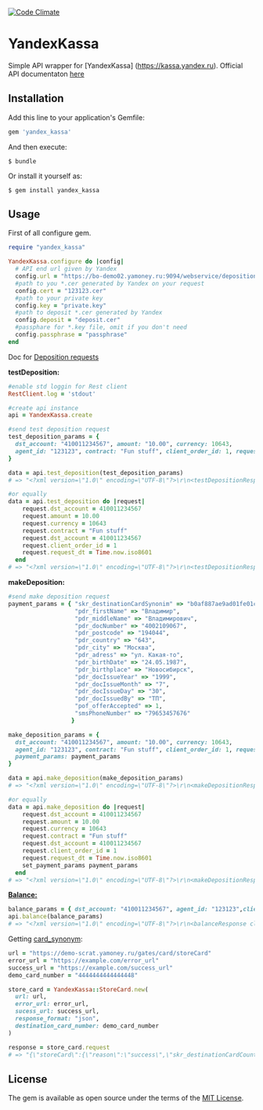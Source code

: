 [![Code Climate](https://codeclimate.com/github/creepycheese/yandex-kassa-api/badges/gpa.svg)](https://codeclimate.com/github/creepycheese/yandex-kassa-api)
# YandexKassa
Simple API wrapper for [YandexKassa] (https://kassa.yandex.ru).
Official API documentaton [here](https://tech.yandex.ru/money/doc/payment-solution/payout/intro-docpage/)

## Installation

Add this line to your application's Gemfile:

```ruby
gem 'yandex_kassa'
```

And then execute:

    $ bundle

Or install it yourself as:

    $ gem install yandex_kassa

## Usage

First of all configure gem.
```ruby
require "yandex_kassa"

YandexKassa.configure do |config|
  # API end url given by Yandex
  config.url = "https://bo-demo02.yamoney.ru:9094/webservice/deposition/api"
  #path to you *.cer generated by Yandex on your request
  config.cert = "123123.cer"
  #path to your private key
  config.key = "private.key"
  #path to deposit *.cer generated by Yandex
  config.deposit = "deposit.cer"
  #passphare for *.key file, omit if you don't need
  config.passphrase = "passphrase"
end
```
Doc for [Deposition requests](https://tech.yandex.ru/money/doc/payment-solution/payout/payments-docpage/)

**testDeposition:**

```ruby
#enable std loggin for Rest client
RestClient.log = 'stdout'

#create api instance
api = YandexKassa.create

#send test deposition request
test_deposition_params = {
  dst_account: "410011234567", amount: "10.00", currency: 10643,
  agent_id: "123123", contract: "Fun stuff", client_order_id: 1, request_dt: Time.now.iso8601
}

data = api.test_deposition(test_deposition_params)
# => "<?xml version=\"1.0\" encoding=\"UTF-8\"?>\r\n<testDepositionResponse clientOrderId=\"1\" status=\"3\" error=\"41\" processedDT=\"2016-03-23T12:52:53.087+03:00\" identification=\"anonymous\" />\r\n"

#or equally
data = api.test_deposition do |request|
    request.dst_account = 410011234567
    request.amount = 10.00
    request.currency = 10643
    request.contract = "Fun stuff"
    request.dst_account = 410011234567
    request.client_order_id = 1
    request.request_dt = Time.now.iso8601
  end
# => "<?xml version=\"1.0\" encoding=\"UTF-8\"?>\r\n<testDepositionResponse clientOrderId=\"1\" status=\"3\" error=\"41\" processedDT=\"2016-03-23T12:52:53.087+03:00\" identification=\"anonymous\" />\r\n"
```
**makeDeposition:**

```ruby
#send make deposition request
payment_params = { "skr_destinationCardSynonim" => "b0af887ae9ad01fe01ca65df7cff19a7b5fcbf9b_scn",
                   "pdr_firstName" => "Владимир",
                   "pdr_middleName" => "Владимирович",
                   "pdr_docNumber" => "4002109067",
                   "pdr_postcode" => "194044",
                   "pdr_country" => "643",
                   "pdr_city" => "Москва",
                   "pdr_adress" => "ул. Какая-то",
                   "pdr_birthDate" => "24.05.1987",
                   "pdr_birthplace" => "Новосибирск",
                   "pdr_docIssueYear" => "1999",
                   "pdr_docIssueMonth" => "7",
                   "pdr_docIssueDay" => "30",
                   "pdr_docIssuedBy" => "ТП",
                   "pof_offerAccepted" => 1,
                   "smsPhoneNumber" => "79653457676"
                  }

make_deposition_params = {
  dst_account: "410011234567", amount: "10.00", currency: 10643,
  agent_id: "123123", contract: "Fun stuff", client_order_id: 1, request_dt: Time.now.iso8601,
  payment_params: payment_params
}

data = api.make_deposition(make_deposition_params)
# => "<?xml version=\"1.0\" encoding=\"UTF-8\"?>\r\n<makeDepositionResponse clientOrderId=\"1\" status=\"3\" error=\"41\" processedDT=\"2016-03-23T12:52:53.087+03:00\" identification=\"anonymous\" />\r\n"

#or equally
data = api.make_deposition do |request|
    request.dst_account = 410011234567
    request.amount = 10.00
    request.currency = 10643
    request.contract = "Fun stuff"
    request.dst_account = 410011234567
    request.client_order_id = 1
    request.request_dt = Time.now.iso8601
    set_payment_params payment_params
  end
# => "<?xml version=\"1.0\" encoding=\"UTF-8\"?>\r\n<makeDepositionResponse clientOrderId=\"1\" status=\"3\" error=\"41\" processedDT=\"2016-03-23T12:52:53.087+03:00\" identification=\"anonymous\" />\r\n"
```

[**Balance:**](https://tech.yandex.ru/money/doc/payment-solution/payout/balance-request-docpage/)

```ruby
balance_params = { dst_account: "410011234567", agent_id: "123123",client_order_id: 1 }
api.balance(balance_params)
# => "<?xml version=\"1.0\" encoding=\"UTF-8\"?>\r\n<balanceResponse clientOrderId=\"1\" status=\"0\" processedDT=\"2016-03-24T14:15:43.484+03:00\" balance=\"-8320.00\" />\r\n"
```

Getting [card_synonym](https://tech.yandex.ru/money/doc/payment-solution/payout/bank-card-synonym-docpage/):

```ruby
url = "https://demo-scrat.yamoney.ru/gates/card/storeCard"
error_url = "https://example.com/error_url"
success_url = "https://example.com/success_url"
demo_card_number = "4444444444444448"

store_card = YandexKassa::StoreCard.new(
  url: url,
  error_url: error_url,
  sucess_url: success_url,
  response_format: "json",
  destination_card_number: demo_card_number
)

response = store_card.request
# => "{\"storeCard\":{\"reason\":\"success\",\"skr_destinationCardCountryCode\":\"616\",\"skr_destinationCardSynonim\":\"mob64asbX5okWsURXB8QoYwYSwwZ.SC.201603\",\"skr_destinationCardType\":\"Visa\",\"skr_destinationCardPanmask\":\"444444******4448\"}}"
```

## License

The gem is available as open source under the terms of the [MIT License](http://opensource.org/licenses/MIT).

